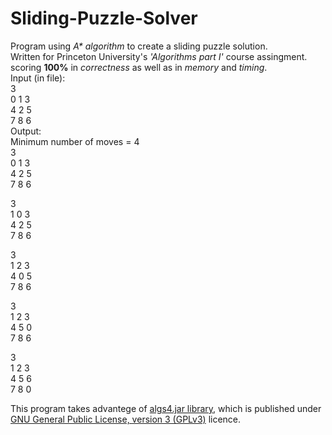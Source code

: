 # Sliding-Puzzle-Solver
Program using _A* algorithm_ to create a sliding puzzle solution.   
Written for Princeton University's _'Algorithms part I'_ course assingment. 
scoring **100%** in _correctness_ as well as in _memory_ and _timing_.  
Input (in file):  
3  
0 1 3  
4 2 5  
7 8 6      
Output:  
Minimum number of moves = 4  
3  
 0   1   3  
 4   2   5  
 7   8   6  

3  
 1   0   3  
 4   2   5  
 7   8   6  

3  
 1   2   3  
 4   0   5  
 7   8   6  

3  
 1   2   3  
 4   5   0  
 7   8   6  

3  
 1   2   3  
 4   5   6  
 7   8   0
  
  This program takes advantege of [algs4.jar library](https://algs4.cs.princeton.edu/code/), which is published under [GNU General Public License, version 3 (GPLv3)](http://www.gnu.org/licenses/gpl-3.0.html) licence.
